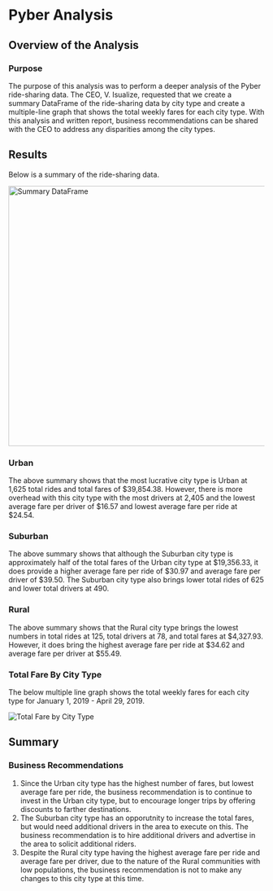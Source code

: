 # Pyber Analysis

## Overview of the Analysis

### Purpose
The purpose of this analysis was to perform a deeper analysis of the Pyber ride-sharing data. The CEO, V. Isualize, requested that we create a summary DataFrame of the ride-sharing data by city type and create a multiple-line graph that shows the total weekly fares for each city type. With this analysis and written report, business recommendations can be shared with the CEO to address any disparities among the city types.

## Results
Below is a summary of the ride-sharing data.

<img width="511" alt="Summary DataFrame" src="https://user-images.githubusercontent.com/85654649/127722980-225a420a-bd1d-4f9c-8ef3-9d2fc42288bb.png">

### Urban
The above summary shows that the most lucrative city type is Urban at 1,625 total rides and total fares of $39,854.38. However, there is more overhead with this city type with the most drivers at 2,405 and the lowest average fare per driver of $16.57 and lowest average fare per ride at $24.54.

### Suburban
The above summary shows that although the Suburban city type is approximately half of the total fares of the Urban city type at $19,356.33, it does provide a higher average fare per ride of $30.97 and average fare per driver of $39.50. The Suburban city type also brings lower total rides of 625 and lower total drivers at 490.

### Rural
The above summary shows that the Rural city type brings the lowest numbers in total rides at 125, total drivers at 78, and total fares at $4,327.93. However, it does bring the highest average fare per ride at $34.62 and average fare per driver at $55.49.

### Total Fare By City Type
The below multiple line graph shows the total weekly fares for each city type for January 1, 2019 - April 29, 2019.

![Total Fare by City Type](https://user-images.githubusercontent.com/85654649/127723808-f38a864b-f47c-469c-b317-cda5d878001d.png)


## Summary

### Business Recommendations
1) Since the Urban city type has the highest number of fares, but lowest average fare per ride, the business recommendation is to continue to invest in the Urban city type, but to encourage longer trips by offering discounts to farther destinations.
2) The Suburban city type has an opporutnity to increase the total fares, but would need additional drivers in the area to execute on this. The business recommendation is to hire additional drivers and advertise in the area to solicit additional riders. 
3) Despite the Rural city type having the highest average fare per ride and average fare per driver, due to the nature of the Rural communities with low populations, the business recommendation is not to make any changes to this city type at this time.

